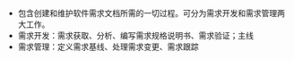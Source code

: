 + 包含创建和维护软件需求文档所需的一切过程。可分为需求开发和需求管理两大工作。
+ 需求开发：需求获取、分析、编写需求规格说明书、需求验证；主线
+ 需求管理：定义需求基线、处理需求变更、需求跟踪

